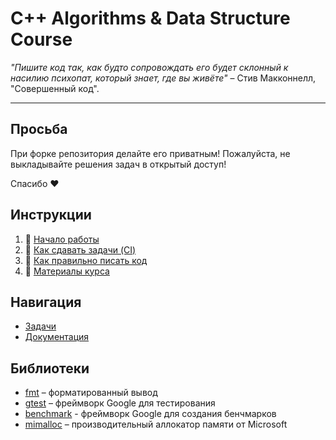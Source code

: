 # C++ Algorithms & Data Structure Course

_"Пишите код так, как будто сопровождать его будет склонный к насилию психопат, который знает, где вы живёте"_ – Стив Макконнелл, "Совершенный код".

---

## Просьба

При форке репозитория делайте его приватным! Пожалуйста, не выкладывайте решения задач в открытый доступ!

Спасибо ❤️

## Инструкции

1) 🏃 [Начало работы](docs/setup.md)
2) 🤖 [Как сдавать задачи (CI)](docs/ci.md)
3) 🧵 [Как правильно писать код](docs/style_guide.md)
4) 📎 [Материалы курса](docs/links.md)

## Навигация

- [Задачи](/tasks)
- [Документация](/docs)


## Библиотеки

- [fmt](https://github.com/fmtlib/fmt) – форматированный вывод
- [gtest](https://github.com/google/googletest) – фреймворк Google для тестирования
- [benchmark](https://github.com/google/benchmark) - фреймворк Google для создания бенчмарков
- [mimalloc](https://github.com/microsoft/mimalloc) – производительный аллокатор памяти от Microsoft